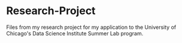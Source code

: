 # Research-Project
Files from my research project for my application to the University of Chicago's Data Science Institute Summer Lab program.
